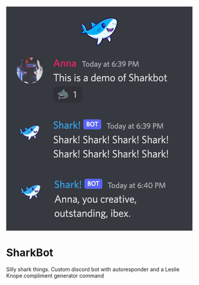 ![](portfolio_sharkbot.jpg)

# SharkBot
 Silly shark things. Custom discord bot with autoresponder and a Leslie Knope compliment generator command
